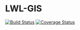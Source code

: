 LWL-GIS
=======

[![Build Status](https://travis-ci.org/mpfeil/LWL-GIS.svg?branch=master)](https://travis-ci.org/mpfeil/LWL-GIS)
[![Coverage Status](https://coveralls.io/repos/mpfeil/LWL-GIS/badge.svg?branch=master&service=github)](https://coveralls.io/github/mpfeil/LWL-GIS?branch=master)

